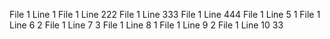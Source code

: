 File 1 Line 1
File 1 Line 222
File 1 Line 333
File 1 Line 444
File 1 Line 5 1
File 1 Line 6 2
File 1 Line 7 3
File 1 Line 8 1
File 1 Line 9 2
File 1 Line 10 33
